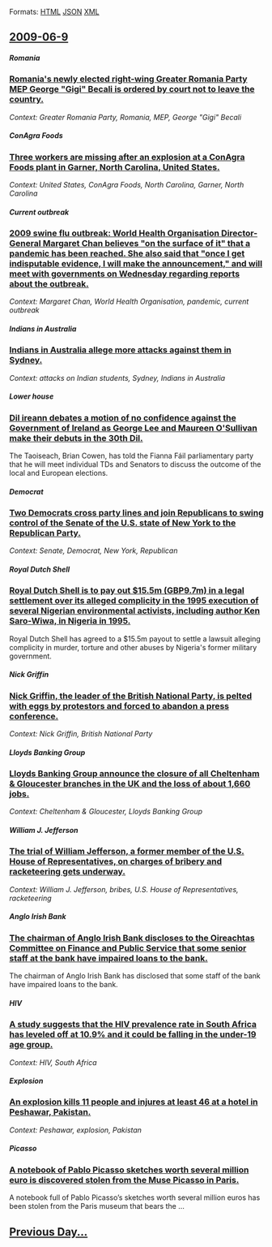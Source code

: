 
Formats: [HTML](2009/06/9/index.html)  [JSON](2009/06/9/index.json)  [XML](2009/06/9/index.xml)  

## [2009-06-9](/news/2009/06/9/index.md)

##### Romania
### [ Romania's newly elected right-wing Greater Romania Party MEP George "Gigi" Becali is ordered by court not to leave the country. ](/news/2009/06/9/romania-s-newly-elected-right-wing-greater-romania-party-mep-george-gigi-becali-is-ordered-by-court-not-to-leave-the-country.md)
_Context: Greater Romania Party, Romania, MEP, George "Gigi" Becali_

##### ConAgra Foods
### [ Three workers are missing after an explosion at a ConAgra Foods plant in Garner, North Carolina, United States. ](/news/2009/06/9/three-workers-are-missing-after-an-explosion-at-a-conagra-foods-plant-in-garner-north-carolina-united-states.md)
_Context: United States, ConAgra Foods, North Carolina, Garner, North Carolina_

##### Current outbreak
### [ 2009 swine flu outbreak: World Health Organisation Director-General Margaret Chan believes "on the surface of it" that a pandemic has been reached. She also said that "once I get indisputable evidence, I will make the announcement," and will meet with governments on Wednesday regarding reports about the outbreak. ](/news/2009/06/9/2009-swine-flu-outbreak-world-health-organisation-director-general-margaret-chan-believes-on-the-surface-of-it-that-a-pandemic-has-been.md)
_Context: Margaret Chan, World Health Organisation, pandemic, current outbreak_

##### Indians in Australia
### [ Indians in Australia allege more attacks against them in Sydney. ](/news/2009/06/9/indians-in-australia-allege-more-attacks-against-them-in-sydney.md)
_Context: attacks on Indian students, Sydney, Indians in Australia_

##### Lower house
### [ Dil ireann debates a motion of no confidence against the Government of Ireland as George Lee and Maureen O'Sullivan make their debuts in the 30th Dil. ](/news/2009/06/9/dail-eireann-debates-a-motion-of-no-confidence-against-the-government-of-ireland-as-george-lee-and-maureen-o-sullivan-make-their-debuts-in.md)
The Taoiseach, Brian Cowen, has told the Fianna Fáil parliamentary party that he will meet individual TDs and Senators to discuss the outcome of the local and European elections.

##### Democrat
### [ Two Democrats cross party lines and join Republicans to swing control of the Senate of the U.S. state of New York to the Republican Party. ](/news/2009/06/9/two-democrats-cross-party-lines-and-join-republicans-to-swing-control-of-the-senate-of-the-u-s-state-of-new-york-to-the-republican-party.md)
_Context: Senate, Democrat, New York, Republican_

##### Royal Dutch Shell
### [ Royal Dutch Shell is to pay out $15.5m (GBP9.7m) in a legal settlement over its alleged complicity in the 1995 execution of several Nigerian environmental activists, including author Ken Saro-Wiwa, in Nigeria in 1995. ](/news/2009/06/9/royal-dutch-shell-is-to-pay-out-15-5m-gbp9-7m-in-a-legal-settlement-over-its-alleged-complicity-in-the-1995-execution-of-several-nigeria.md)
Royal Dutch Shell has agreed to a $15.5m payout to settle a lawsuit alleging complicity in murder, torture and other abuses by Nigeria&#39;s former military government.

##### Nick Griffin
### [ Nick Griffin, the leader of the British National Party, is pelted with eggs by protestors and forced to abandon a press conference. ](/news/2009/06/9/nick-griffin-the-leader-of-the-british-national-party-is-pelted-with-eggs-by-protestors-and-forced-to-abandon-a-press-conference.md)
_Context: Nick Griffin, British National Party_

##### Lloyds Banking Group
### [ Lloyds Banking Group announce the closure of all Cheltenham & Gloucester branches in the UK and the loss of about 1,660 jobs. ](/news/2009/06/9/lloyds-banking-group-announce-the-closure-of-all-cheltenham-gloucester-branches-in-the-uk-and-the-loss-of-about-1-660-jobs.md)
_Context: Cheltenham & Gloucester, Lloyds Banking Group_

##### William J. Jefferson
### [ The trial of William Jefferson, a former member of the U.S. House of Representatives, on charges of bribery and racketeering gets underway. ](/news/2009/06/9/the-trial-of-william-jefferson-a-former-member-of-the-u-s-house-of-representatives-on-charges-of-bribery-and-racketeering-gets-underway.md)
_Context: William J. Jefferson, bribes, U.S. House of Representatives, racketeering_

##### Anglo Irish Bank
### [ The chairman of Anglo Irish Bank discloses to the Oireachtas Committee on Finance and Public Service that some senior staff at the bank have impaired loans to the bank. ](/news/2009/06/9/the-chairman-of-anglo-irish-bank-discloses-to-the-oireachtas-committee-on-finance-and-public-service-that-some-senior-staff-at-the-bank-hav.md)
The chairman of Anglo Irish Bank has disclosed that some staff of the bank have impaired loans to the bank.

##### HIV
### [ A study suggests that the HIV prevalence rate in South Africa has leveled off at 10.9% and it could be falling in the under-19 age group. ](/news/2009/06/9/a-study-suggests-that-the-hiv-prevalence-rate-in-south-africa-has-leveled-off-at-10-9-and-it-could-be-falling-in-the-under-19-age-group.md)
_Context: HIV, South Africa_

##### Explosion
### [ An explosion kills 11 people and injures at least 46 at a hotel in Peshawar, Pakistan. ](/news/2009/06/9/an-explosion-kills-11-people-and-injures-at-least-46-at-a-hotel-in-peshawar-pakistan.md)
_Context: Peshawar, explosion, Pakistan_

##### Picasso
### [ A notebook of Pablo Picasso sketches worth several million euro is discovered stolen from the Muse Picasso in Paris. ](/news/2009/06/9/a-notebook-of-pablo-picasso-sketches-worth-several-million-euro-is-discovered-stolen-from-the-musee-picasso-in-paris.md)
A notebook full of Pablo Picasso&rsquo;s sketches worth several million euros has been stolen from the Paris museum that bears the &hellip;

## [Previous Day...](/news/2009/06/8/index.md)

